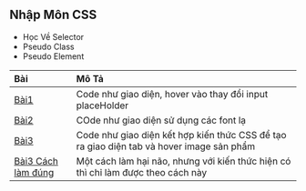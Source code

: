 ## Nhập Môn CSS

- Học Về Selector
- Pseudo Class
- Pseudo Element

| Bài                                                                                         | Mô Tả                                                                                     |
| :------------------------------------------------------------------------------------------ | :---------------------------------------------------------------------------------------- |
| [Bài1](https://buiduong2.github.io/F8-offline/day-4/ex01.html)                              | Code như giao diện, hover vào thay đổi input placeHolder                                  |
| [Bài2](https://buiduong2.github.io/F8-offline/day-4/ex02.html)                              | COde như giao diện sử dụng các font lạ                                                    |
| [Bài3](https://buiduong2.github.io/F8-offline/day-4/ex03.html)                              | Code như giao diện kết hợp kiến thức CSS để tạo ra giao diện tab  và hover image sản phẩm |
| [Bài3 Cách làm đúng](https://buiduong2.github.io/F8-offline/day-4/ex03-other-solution.html) | Một cách làm hại não, nhưng với kiến thức hiện có thì chỉ làm được theo cách này          |
